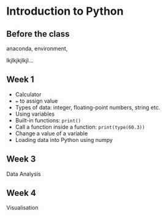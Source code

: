 # Introduction to Python

## Before the class

anaconda, environment, 

lkjlkjkjlkjl... 

## Week 1
* Calculator 
* ```=``` to assign value 
* Types of data: integer, floating-point numbers, string etc.
* Using variables 
* Built-in functions: ```print()```
* Call a function inside a function: ```print(type(60.3))``` 
* Change a value of a variable 
* Loading data into Python using numpy 


## Week 3

Data Analysis 

## Week 4 

Visualisation 

